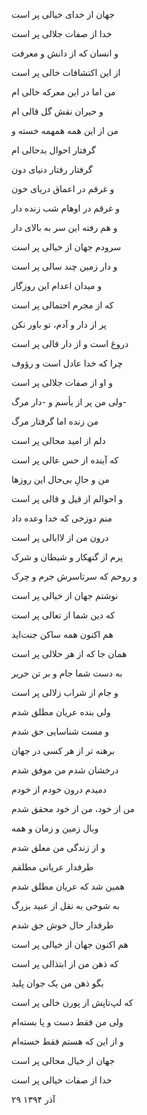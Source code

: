 <!-- 
.. title: خیالات تودرتو
.. slug: khialate_too_dar_too
.. date: 2015-12-20 21:25:11 UTC
.. tags: غزل‌واره
.. category: 
.. link: 
.. description: 
.. type: text
-->

جهان از خدای خیالی پر است

خدا از صفات جلالی پر است

و انسان که از دانش و معرفت

از این اکتشافات خالی پر است

من اما در این معرکه خالی ام

و حیران نقش گل قالی ام

من از این همه همهمه خسته و

گرفتار احوال بدحالی ام

گرفتار رفتار دنیای دون

و غرقم در اعماق دریای خون

و غرقم در اوهام شب زنده دار

و هم رفته این سر به بالای دار

سرودم جهان از خیالی پر است

و دار زمین چند سالی پر است

و میدان اعدام این روزگار

که از مجرم احتمالی پر است

پر از دار و آدم، تو باور نکن

دروغ است و از دار قالی پر است

چرا که خدا عادل است و رؤوف

و او از صفات جلالی پر است

ولی من پر از یأسم و -دار مرگ-

من زنده اما گرفتار مرگ

دلم از امید محالی پر است

که آینده از حس عالی پر است

من و حالِ بی‌حال این روزها

و احوالم از قیل و قالی پر است

منم دوزخی که خدا وعده داد

درون من از لاابالی پر است

پرم از گنهکار و شیطان و شرک

و روحم که سرتاسرش جرم و چرک

نوشتم جهان از خیالی پر است

که دین شما از تعالی پر است

هم اکنون همه ساکن جنت‌اید

همان جا که از هر حلالی پر است

به دست شما جام و بر تن حریر

و جام از شراب زلالی پر است

ولی بنده عریان مطلق شدم

و مست شناسایی حق شدم

برهنه تر از هر کسی در جهان

درخشان شدم من موفق شدم

دمیدم درون خودم از خودم

من از خود، من از خود محقق شدم

وبال زمین و زمان و همه

و از زندگی من معلق شدم

طرفدار عریانی مطلقم

همین شد که عریان مطلق شدم

به شوخی به نقل از عبید بزرگ

طرفدار حال خوش جق شدم

هم اکنون جهان از خیالی پر است

که ذهن من از ابتذالی پر است

بگو ذهن من یک جوان پلید

که لپ‌تاپش از پورن خالی پر است

ولی من فقط دست و پا بسته‌ام

و از این که هستم فقط خسته‌ام

جهان از خیال محالی پر است

خدا از صفات خیالی پر است

۲۹ آذر ۱۳۹۴
